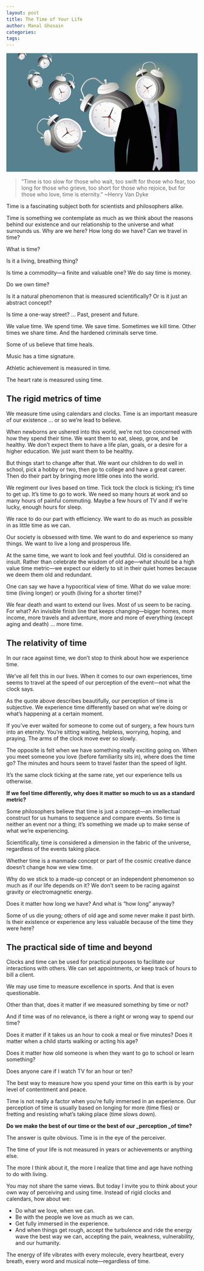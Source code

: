 ```yaml
---
layout: post
title: The Time of Your Life
author: Manal Ghosain
categories:
tags:
---
```


![Time of our life](/images/time-life.jpg)

> ”Time is too slow for those who wait, too swift for those who fear, too long for those who grieve, too short for those who rejoice, but for those who love, time is eternity.” ~Henry Van Dyke

Time is a fascinating subject both for scientists and philosophers alike.

Time is something we contemplate as much as we think about the reasons behind our existence and our relationship to the universe and what surrounds us. Why are we here? How long do we have? Can we travel in time?

What is time?

Is it a living, breathing thing?

Is time a commodity—a finite and valuable one? We do say time is money.

Do we own time?

Is it a natural phenomenon that is measured scientifically? Or is it just an abstract concept?

Is time a one-way street? … Past, present and future.

We value time. We spend time. We save time. Sometimes we kill time. Other times we share time. And the hardened criminals serve time.

Some of us believe that time heals.

Music has a time signature.

Athletic achievement is measured in time.

The heart rate is measured using time.

## The rigid metrics of time

We measure time using calendars and clocks. Time is an important measure of our existence … or so we’re lead to believe.

When newborns are ushered into this world, we’re not too concerned with how they spend their time. We want them to eat, sleep, grow, and be healthy. We don’t expect them to have a life plan, goals, or a desire for a higher education. We just want them to be healthy.

But things start to change after that. We want our children to do well in school, pick a hobby or two, then go to college and have a great career. Then do their part by bringing more little ones into the world.

We regiment our lives based on time. Tick tock the clock is ticking; it’s time to get up. It’s time to go to work. We need so many hours at work and so many hours of painful commuting. Maybe a few hours of TV and if we’re lucky, enough hours for sleep.

We race to do our part with efficiency. We want to do as much as possible in as little time as we can.

Our society is obsessed with time. We want to do and experience so many things. We want to live a long and prosperous life.

At the same time, we want to look and feel youthful. Old is considered an insult. Rather than celebrate the wisdom of old age—what should be a high value time metric—we expect our elderly to sit in their quiet homes because we deem them old and redundant.

One can say we have a hypocritical view of time. What do we value more: time (living longer) or youth (living for a shorter time)?

We fear death and want to extend our lives. Most of us seem to be racing. For what? An invisible finish line that keeps changing—bigger homes, more income, more travels and adventure, more and more of everything (except aging and death) … more time.

## The relativity of time

In our race against time, we don’t stop to think about how we experience time.

We’ve all felt this in our lives. When it comes to our own experiences, time seems to travel at the speed of our perception of the event—not what the clock says.

As the quote above describes beautifully, our perception of time is subjective. We experience time differently based on what we’re doing or what’s happening at a certain moment.

If you’ve ever waited for someone to come out of surgery, a few hours turn into an eternity. You’re sitting waiting, helpless, worrying, hoping, and praying. The arms of the clock move ever so slowly.

The opposite is felt when we have something really exciting going on. When you meet someone you love (before familiarity sits in), where does the time go? The minutes and hours seem to travel faster than the speed of light.

It’s the same clock ticking at the same rate, yet our experience tells us otherwise.

**If we feel time differently, why does it matter so much to us as a standard metric?** 

Some philosophers believe that time is just a concept—an intellectual construct for us humans to sequence and compare events. So time is neither an event nor a thing; it’s something we made up to make sense of what we’re experiencing.

Scientifically, time is considered a dimension in the fabric of the universe, regardless of the events taking place.

Whether time is a manmade concept or part of the cosmic creative dance doesn’t change how we view time.

Why do we stick to a made-up concept or an independent phenomenon so much as if our life depends on it? We don’t seem to be racing against gravity or electromagnetic energy.

Does it matter how long we have? And what is “how long” anyway?

Some of us die young; others of old age and some never make it past birth. Is their existence or experience any less valuable because of the time they were here?

## The practical side of time and beyond

Clocks and time can be used for practical purposes to facilitate our interactions with others. We can set appointments, or keep track of hours to bill a client.

We may use time to measure excellence in sports. And that is even questionable.

Other than that, does it matter if we measured something by time or not?

And if time was of no relevance, is there a right or wrong way to spend our time?

Does it matter if it takes us an hour to cook a meal or five minutes? Does it matter when a child starts walking or acting his age?

Does it matter how old someone is when they want to go to school or learn something?

Does anyone care if I watch TV for an hour or ten?

The best way to measure how you spend your time on this earth is by your level of contentment and peace.

Time is not really a factor when you’re fully immersed in an experience. Our perception of time is usually based on longing for more (time flies) or fretting and resisting what’s taking place (time slows down).

**Do we make the best of our time or the best of our _perception _of time?** 

The answer is quite obvious. Time is in the eye of the perceiver. 

The time of your life is not measured in years or achievements or anything else. 

The more I think about it, the more I realize that time and age have nothing to do with living. 

You may not share the same views. But today I invite you to think about your own way of perceiving and using time. Instead of rigid clocks and calendars, how about we: 

  * Do what we love, when we can.
  * Be with the people we love as much as we can.
  * Get fully immersed in the experience.
  * And when things get rough, accept the turbulence and ride the energy wave the best way we can, accepting the pain, weakness, vulnerability, and our humanity.

The energy of life vibrates with every molecule, every heartbeat, every breath, every word and musical note—regardless of time.